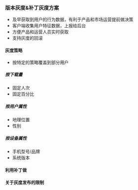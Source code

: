 ### 版本灰度&补丁灰度方案
* 及早获取到用户的行为数据，有利于产品和市场运营提前做决策
* 客户端收集用户特征数据，上报给后台
* 方便产品和运营人员实时获取
* 支持灰度的回滚

#### 灰度策略
* 按特定的策略覆盖到部分用户

##### 按下载量
* 固定人次
* 固定百分比

##### 按用户属性
* 地理位置
* 性别

##### 按设备属性
* 手机型号/品牌
* 系统版本

#### 利用补丁做

#### 关于灰度发布的限制
